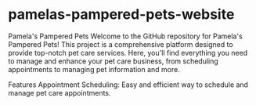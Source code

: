 # pamelas-pampered-pets-website

Pamela's Pampered Pets
Welcome to the GitHub repository for Pamela's Pampered Pets! This project is a comprehensive platform designed to provide top-notch pet care services. Here, you'll find everything you need to manage and enhance your pet care business, from scheduling appointments to managing pet information and more.

Features
Appointment Scheduling: Easy and efficient way to schedule and manage pet care appointments.